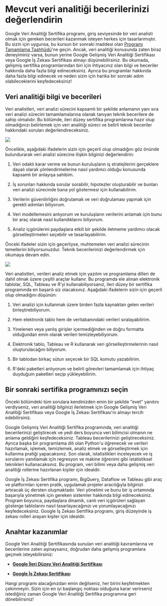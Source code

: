 # Mevcut veri analitiği becerilerinizi değerlendirin

Google Veri Analitiği Sertifika programı, giriş seviyesinde bir veri analisti olmak için gereken becerileri kazanmak isteyen herkes için tasarlanmıştır. Bu sizin için uygunsa, bu kursun bir sonraki maddesi olan [Programı Tamamlama Taahhüdü](https://www.coursera.org/learn/foundations-data/ungradedWidget/dsrKF/commit-to-completing-the-program)'ne geçin. Ancak, veri analitiği konusunda zaten biraz deneyiminiz varsa, bunun yerine Google Gelişmiş Veri Analitiği Sertifikası veya Google İş Zekası Sertifikası almayı düşünebilirsiniz. Bu okumada, gelişmiş sertifika programlarından biri için ihtiyacınız olan bilgi ve beceriler hakkında daha fazla bilgi edineceksiniz. Ayrıca bu programlar hakkında daha fazla bilgi edinecek ve neden sizin için harika bir sonraki adım olabileceklerini keşfedeceksiniz!

## Veri analitiği bilgi ve becerileri

Veri analistleri, veri analizi sürecini kapsamlı bir şekilde anlamanın yanı sıra veri analizi sürecini tamamlamalarına olanak tanıyan teknik becerilere de sahip olmalıdır. Bu bölümde, ileri düzey sertifika programlarına hazır olup olmadığınızı belirlemek için veri analitiği süreci ve belirli teknik beceriler hakkındaki soruları değerlendireceksiniz.

![](https://d3c33hcgiwev3.cloudfront.net/imageAssetProxy.v1/J5WRF-6MSF-3QPlhk_G2JQ_922ee4ce9a344a2298d744fd1b0be3f1_D1G001.png?expiry=1755302400000&hmac=8ZKdmAktO02kEJiHQaUKtaTSUcGkjZcrBXZTVs7RzQo)

Öncelikle, aşağıdaki ifadelerin sizin için geçerli olup olmadığını göz önünde bulundurarak veri analizi sürecine ilişkin bilginizi değerlendirin:

1.  Veri odaklı karar verme ve bunun kuruluşların iş stratejilerini gerçeklere dayalı olarak yönlendirmelerine nasıl yardımcı olduğu konusunda kapsamlı bir anlayışa sahibim.
    
2.  İş sorunları hakkında sorular sorabilir, hipotezler oluşturabilir ve bunları veri analizi sürecinde bana yol göstermesi için kullanabilirim.
    
3.  Verilerin güvenilirliğini doğrulamak ve veri doğrulaması yapmak için gerekli adımları biliyorum.
    
4.  Veri modellemesini anlıyorum ve kuruluşların verilerini anlamak için bunu bir araç olarak nasıl kullandıklarını biliyorum.
    
5.  Analiz içgörülerini paydaşlara etkili bir şekilde iletmeme yardımcı olacak görselleştirmeleri seçebilir ve tasarlayabilirim.
    

Önceki ifadeler sizin için geçerliyse, muhtemelen veri analizi sürecinin temellerini biliyorsunuzdur. Teknik becerilerinizi değerlendirmek için okumaya devam edin.

![](https://d3c33hcgiwev3.cloudfront.net/imageAssetProxy.v1/4yVTkPcURDS5IoNKbxMasA_92d87e7cf5b641b4bb1896b3de4ffef1_D1G002.png?expiry=1755302400000&hmac=3FiYZdy2UkT7uU4mJqAZy-brn7RK_lq87WoR_DinXdE)

Veri analistleri, verileri analiz etmek için yazılım ve programlama dilleri de dahil olmak üzere çeşitli araçlar kullanır. Bu programda ele alınan elektronik tablolar, SQL, Tableau ve R'yi kullanabiliyorsanız, ileri düzey bir sertifika programında en başarılı siz olacaksınız. Aşağıdaki ifadelerin sizin için geçerli olup olmadığını düşünün:

1.  Veri analizi için kullanmak üzere birden fazla kaynaktan gelen verileri birleştirebiliyorum.
    
2.  Hem elektronik tablo hem de veritabanındaki verileri sıralayabilirim.
    
3.  Yinelenen veya yanlış girişler içermediğinden ve doğru formatta olduğundan emin olarak verileri temizleyebiliyorum.
    
4.  Elektronik tablo, Tableau ve R kullanarak veri görselleştirmelerinin nasıl oluşturulacağını biliyorum.
    
5.  Bir tablodan birkaç sütun seçecek bir SQL komutu yazabilirim.
    
6.  R'deki paketleri anlıyorum ve belirli görevleri tamamlamak için ihtiyaç duyduğum paketleri seçip yükleyebilirim.
    

## Bir sonraki sertifika programınızı seçin

Önceki bölümdeki tüm sorulara kendinizden emin bir şekilde "evet" yanıtını verdiyseniz, veri analitiği bilginizi ilerletmek için Google Gelişmiş Veri Analitiği Sertifikası veya Google İş Zekası Sertifikası'nı almayı tercih edebilirsiniz.

Google Gelişmiş Veri Analitiği Sertifika programında, veri analitiği becerilerinizi geliştirecek ve yedi ders boyunca veri bilimcisi olmanın ne anlama geldiğini keşfedeceksiniz. Tableau becerilerinizi geliştireceksiniz. Ayrıca başka bir programlama dili olan Python'u öğrenecek ve verileri hazırlamak, işlemek, temizlemek, analiz etmek ve görselleştirmek için kullanma pratiği yapacaksınız. Son olarak, istatistikleri inceleyecek ve iş sorularını yanıtlamak için regresyon ve makine öğrenimi gibi istatistiksel teknikleri kullanacaksınız. Bu program, veri bilimi veya daha gelişmiş veri analitiği rollerine hazırlanan kişiler için idealdir.

Google İş Zekası Sertifika programı, BigQuery, Dataflow ve Tableau gibi araç ve platformları içeren pratik, uygulamalı projeler aracılığıyla bilginizi artıracak üç dersten oluşmaktadır. Veri yönetimi ve bunu bir iş ortamında başarıyla yönetmek için gereken sistemler hakkında bilgi edineceksiniz. Program boyunca, paydaşlara dinamik, canlı veri içgörüleri sağlayan gösterge tablolarını nasıl tasarlayacağınızı ve yorumlayacağınızı keşfedeceksiniz. Google İş Zekası Sertifika programı, giriş düzeyinde iş zekası rolleri arayan kişiler için idealdir.

## Anahtar kazanımlar

Google Veri Analitiği Sertifikasında sunulan veri analitiği kavramlarına ve becerilerine zaten aşinaysanız, doğrudan daha gelişmiş programlara geçmek isteyebilirsiniz:

-   [**Google İleri Düzey Veri Analitiği Sertifikası**](https://www.coursera.org/professional-certificates/google-advanced-data-analytics)
    

-   [**Google İş Zekası Sertifikası**](https://www.coursera.org/professional-certificates/google-business-intelligence)
    

Hangi programı alacağınızdan emin değilseniz, her birini keşfetmekten çekinmeyin. Sizin için en iyi başlangıç noktası olduğuna karar verirseniz istediğiniz zaman Google Veri Analitiği Sertifika programına geri dönebilirsiniz!
